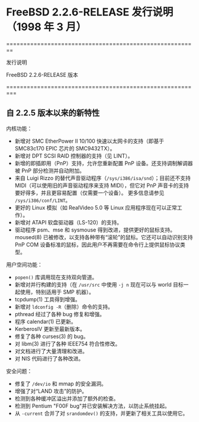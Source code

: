 # FreeBSD 2.2.6-RELEASE 发行说明（1998 年 3 月）

========================================================

发行说明

FreeBSD 2.2.6-RELEASE 版本

=========================================================

## 自 2.2.5 版本以来的新特性

内核功能：

- 新增对 SMC EtherPower II 10/100 快速以太网卡的支持（即基于 SMC83c170 EPIC 芯片的 SMC9432TX）。
- 新增对 DPT SCSI RAID 控制器的支持（见 LINT）。
- 新增的即插即用（PnP）支持，允许您重新配置 PnP 设备。还支持调制解调器被 PnP 部分检测并自动附加。
- 来自 Luigi Rizzo 的替代声音驱动程序（`/sys/i386/isa/snd`）；目前还不支持 MIDI（可以使用旧的声音驱动程序来支持 MIDI），但它对 PnP 声音卡的支持要好得多，并且更容易配置（仅需要一个设备）。
更多信息请参见 `/sys/i386/conf/LINT`。
- 更好的 Linux 模拟（如 RealVideo 5.0 等 Linux 应用程序现在可以正常工作）。
- 新增对 ATAPI 软盘驱动器（LS-120）的支持。
- 驱动程序 psm、mse 和 sysmouse 得到改进，提供更好的鼠标支持。moused(8) 已被修改，以支持各种带有“滚轮”的鼠标。它还可以自动识别支持 PnP COM 设备标准的鼠标，因此用户不再需要在命令行上提供鼠标协议类型。

用户空间功能：

- `popen()` 库调用现在支持双向管道。
- 新增对并行构建的支持（在 `/usr/src` 中使用 `-j n` 现在可以与 world 目标一起使用，特别适用于 SMP 机器）。
- tcpdump(1) 工具得到增强。
- 新增对 `ldconfig -R`（删除）命令的支持。
- pthread 经过了各种 bug 修复和增强。
- 程序 calendar(1) 已更新。
- KerberosIV 更新至最新版本。
- 修复了各种 curses(3) 的 bug。
- 对 libm(3) 进行了各种 IEEE754 符合性修改。
- 对文档进行了大量清理和改进。
- 对 NIS 代码进行了各种改进。

安全问题：

- 修复了 `/dev/io` 和 mmap 的安全漏洞。
- 增强了对“LAND 攻击”的防护。
- 检测到各种缓冲区溢出并添加了额外的检查。
- 检测到 Pentium "F00F bug"并已安装解决方法，以防止系统挂起。
- 从 `-current` 合并了对 `srandomdev()` 的支持，并更新了相关工具以使用它。
